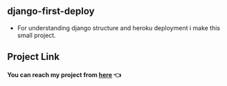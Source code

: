## django-first-deploy

- For understanding django structure and heroku deployment i make this small project.

## Project Link

#### You can reach my project from [here](https://firstdjangodeploy.herokuapp.com/) 👈

